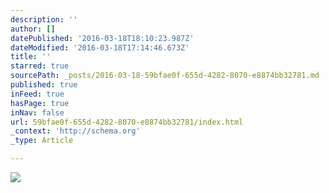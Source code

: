 ```yaml
---
description: ''
author: []
datePublished: '2016-03-18T18:10:23.987Z'
dateModified: '2016-03-18T17:14:46.673Z'
title: ''
starred: true
sourcePath: _posts/2016-03-18-59bfae0f-655d-4282-8070-e8874bb32781.md
published: true
inFeed: true
hasPage: true
inNav: false
url: 59bfae0f-655d-4282-8070-e8874bb32781/index.html
_context: 'http://schema.org'
_type: Article

---
```

![](https://the-grid-user-content.s3-us-west-2.amazonaws.com/51294fac-5874-4814-a37c-46713968c7a6.png)